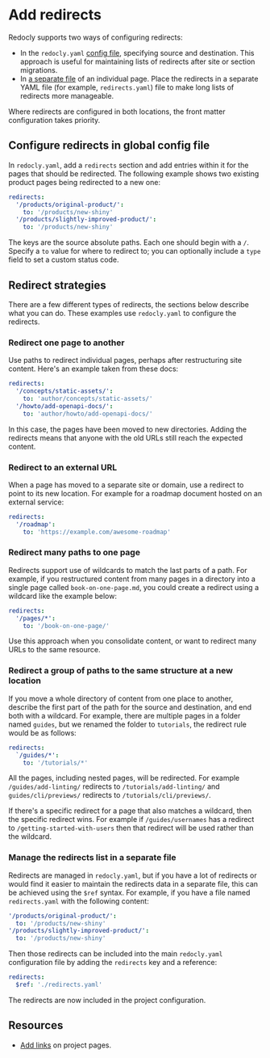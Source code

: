 # Add redirects

Redocly supports two ways of configuring redirects:

- In the `redocly.yaml` [config file](#configure-redirects-in-global-config-file), specifying source and destination.
  This approach is useful for maintaining lists of redirects after site or section migrations.
- In [a separate file](#manage-the-redirects-list-in-a-separate-file) of an individual page.
  Place the redirects in a separate YAML file (for example, `redirects.yaml`) file to make long lists of redirects more manageable.

Where redirects are configured in both locations, the front matter configuration takes priority.

## Configure redirects in global config file

In `redocly.yaml`, add a `redirects` section and add entries within it for the pages that should be redirected.
The following example shows two existing product pages being redirected to a new one:

```yaml
redirects:
  '/products/original-product/':
    to: '/products/new-shiny'
  '/products/slightly-improved-product/':
    to: '/products/new-shiny'
```

The keys are the source absolute paths. Each one should begin with a `/`.
Specify a `to` value for where to redirect to; you can optionally include a `type` field to set a custom status code.

## Redirect strategies

There are a few different types of redirects, the sections below describe what you can do.
These examples use `redocly.yaml` to configure the redirects.

### Redirect one page to another

Use paths to redirect individual pages, perhaps after restructuring site content. Here's an example taken from these docs:

```yaml
redirects:
  '/concepts/static-assets/':
    to: 'author/concepts/static-assets/'
  '/howto/add-openapi-docs/':
    to: 'author/howto/add-openapi-docs/'
```

In this case, the pages have been moved to new directories.
Adding the redirects means that anyone with the old URLs still reach the expected content.

### Redirect to an external URL

When a page has moved to a separate site or domain, use a redirect to point to its new location.
For example for a roadmap document hosted on an external service:

```yaml
redirects:
  '/roadmap':
    to: 'https://example.com/awesome-roadmap'
```

### Redirect many paths to one page

Redirects support use of wildcards to match the last parts of a path.
For example, if you restructured content from many pages in a directory into a single page called `book-on-one-page.md`, you could create a redirect using a wildcard like the example below:

```yaml
redirects:
  '/pages/*':
    to: '/book-on-one-page/'
```

Use this approach when you consolidate content, or want to redirect many URLs to the same resource.

### Redirect a group of paths to the same structure at a new location

If you move a whole directory of content from one place to another, describe the first part of the path for the source and destination, and end both with a wildcard. For example, there are multiple pages in a folder named `guides`, but we renamed the folder to `tutorials`, the redirect rule would be as follows:

```yaml
redirects:
  `/guides/*':
    to: '/tutorials/*'
```

All the pages, including nested pages, will be redirected.
For example `/guides/add-linting/` redirects to `/tutorials/add-linting/` and `guides/cli/previews/` redirects to `/tutorials/cli/previews/`.

If there's a specific redirect for a page that also matches a wildcard, then the specific redirect wins. For example if `/guides/usernames` has a redirect to `/getting-started-with-users` then that redirect will be used rather than the wildcard.

### Manage the redirects list in a separate file

Redirects are managed in `redocly.yaml`, but if you have a lot of redirects or would find it easier to maintain the redirects data in a separate file, this can be achieved using the `$ref` syntax.
For example, if you have a file named `redirects.yaml` with the following content:

```yaml
'/products/original-product/':
  to: '/products/new-shiny'
'/products/slightly-improved-product/':
  to: '/products/new-shiny'
```

Then those redirects can be included into the main `redocly.yaml` configuration file by adding the `redirects` key and a reference:

```yaml
redirects:
  $ref: './redirects.yaml'
```

The redirects are now included in the project configuration.

## Resources

- [Add links](./links.md) on project pages.